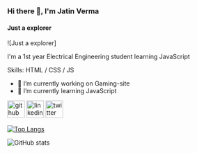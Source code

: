 ### Hi there 👋, I'm Jatin Verma
#### Just a explorer
![Just a explorer]

I'm  a 1st year Electrical Engineering student learning JavaScript

Skills: HTML / CSS / JS 

- 🔭 I’m currently working on Gaming-site 
- 🌱 I’m currently learning JavaScript 


[<img src='https://cdn.jsdelivr.net/npm/simple-icons@3.0.1/icons/github.svg' alt='github' height='40'>](https://github.com/Leenoblade)  [<img src='https://cdn.jsdelivr.net/npm/simple-icons@3.0.1/icons/linkedin.svg' alt='linkedin' height='40'>](https://www.linkedin.com/in/jatin-verma-63997620a/)  [<img src='https://cdn.jsdelivr.net/npm/simple-icons@3.0.1/icons/twitter.svg' alt='twitter' height='40'>](https://twitter.com/Leenoblade)  

[![Top Langs](https://github-readme-stats.vercel.app/api/top-langs/?username=Leenoblade)](https://github.com/anuraghazra/github-readme-stats)

![GitHub stats](https://github-readme-stats.vercel.app/api?username=Leenoblade&show_icons=true)  

